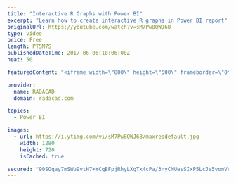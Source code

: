 ```yaml
---
title: "Interactive R Graphs with Power BI"
excerpt: "Learn how to create interactive R graphs in Power BI report"
originalUrl: https://youtube.com/watch?v=sM7Pw8QWJ68
type: video
price: Free
length: PT5M7S
publishedDateTime: 2017-06-06T10:06:00Z
heat: 50

featuredContent: "<iframe width=\"800\" height=\"500\" frameborder=\"0\" src=\"https://www.youtube.com/embed/sM7Pw8QWJ68\" allow=\"accelerometer; autoplay; encrypted-media; gyroscope; picture-in-picture\" allowfullscreen></iframe>"

provider:
  name: RADACAD
  domain: radacad.com

topics:
  - Power BI

images:
  - url: https://i.ytimg.com/vi/sM7Pw8QWJ68/maxresdefault.jpg
    width: 1280
    height: 720
    isCached: true

secured: "90SOqay7mSWu9vtH7+YCqBFpjRhyLXgTx4cPa/3nyCMUesSIxP5LcJe5vomVsHe9WL9ZvhLomaUNpke63fN7fyKQJNRwNR5Sv/xLxtUx5/89SUV1+vfQQ1ol1il/YQHCl0plR0zXo5E+4VboPwHUQVq3QarT9+kC4FSqkSdYNdBK4qJpF9wYb3u2uIj6TUS7ri34Jkc/SemtJQCFX/KM750tqoCypjReYXr2QD6lo2p0Al+Bf2ApyLL/eSfacxD5MWJXlM8aJ9mhUfLghyW1Ct9QhtLgZo4DT1FAKIjg0wQ+9Xowokz3GSAwLORFZUvGR0AezO8coi0jltiHoeTnrXzs3y3+7fFFFBqP7pM/zNVfr82Yu3UgJuH7Knt3SQ3Teu9Q2jyMwj+jQ/xRL5ManX07uiRRh4DO/hqvkSEE/Do=;kMqPpiwRTYs8vaT3UFvCwQ=="
---
```


